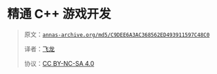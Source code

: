 # 精通 C++ 游戏开发

> 原文：[`annas-archive.org/md5/C9DEE6A3AC368562ED493911597C48C0`](https://annas-archive.org/md5/C9DEE6A3AC368562ED493911597C48C0)
> 
> 译者：[飞龙](https://github.com/wizardforcel)
> 
> 协议：[CC BY-NC-SA 4.0](http://creativecommons.org/licenses/by-nc-sa/4.0/)